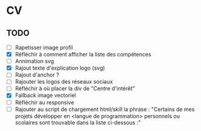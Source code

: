 # CV

## TODO
 - [ ] Rapetisser image profil
 - [x] Réfléchir à comment afficher la liste des compétences
 - [ ] Annimation svg
 - [x] Rajout texte d'explication logo (svg)
 - [ ] Rajout d'anchor ?
 - [ ] Rajouter les logos des réseaux sociaux
 - [ ] Réfléchir à où placer la div de "Centre d'intérêt"
 - [x] Fallback image vectoriel
 - [ ] Réfléchir au responsive
 - [ ] Rajouter au script de chargement html/skill la phrase : "Certains de mes projets développer en &lt;langue de programmation&gt; personnels ou scolaires sont trouvable dans la liste ci-dessous :"
